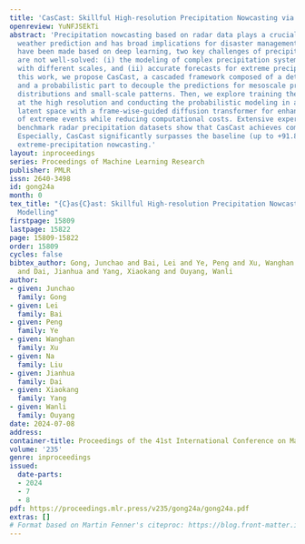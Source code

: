 ```yaml
---
title: 'CasCast: Skillful High-resolution Precipitation Nowcasting via Cascaded Modelling'
openreview: YuNFJSEkTi
abstract: 'Precipitation nowcasting based on radar data plays a crucial role in extreme
  weather prediction and has broad implications for disaster management. Despite progresses
  have been made based on deep learning, two key challenges of precipitation nowcasting
  are not well-solved: (i) the modeling of complex precipitation system evolutions
  with different scales, and (ii) accurate forecasts for extreme precipitation. In
  this work, we propose CasCast, a cascaded framework composed of a deterministic
  and a probabilistic part to decouple the predictions for mesoscale precipitation
  distributions and small-scale patterns. Then, we explore training the cascaded framework
  at the high resolution and conducting the probabilistic modeling in a low dimensional
  latent space with a frame-wise-guided diffusion transformer for enhancing the optimization
  of extreme events while reducing computational costs. Extensive experiments on three
  benchmark radar precipitation datasets show that CasCast achieves competitive performance.
  Especially, CasCast significantly surpasses the baseline (up to +91.8%) for regional
  extreme-precipitation nowcasting.'
layout: inproceedings
series: Proceedings of Machine Learning Research
publisher: PMLR
issn: 2640-3498
id: gong24a
month: 0
tex_title: "{C}as{C}ast: Skillful High-resolution Precipitation Nowcasting via Cascaded
  Modelling"
firstpage: 15809
lastpage: 15822
page: 15809-15822
order: 15809
cycles: false
bibtex_author: Gong, Junchao and Bai, Lei and Ye, Peng and Xu, Wanghan and Liu, Na
  and Dai, Jianhua and Yang, Xiaokang and Ouyang, Wanli
author:
- given: Junchao
  family: Gong
- given: Lei
  family: Bai
- given: Peng
  family: Ye
- given: Wanghan
  family: Xu
- given: Na
  family: Liu
- given: Jianhua
  family: Dai
- given: Xiaokang
  family: Yang
- given: Wanli
  family: Ouyang
date: 2024-07-08
address:
container-title: Proceedings of the 41st International Conference on Machine Learning
volume: '235'
genre: inproceedings
issued:
  date-parts:
  - 2024
  - 7
  - 8
pdf: https://proceedings.mlr.press/v235/gong24a/gong24a.pdf
extras: []
# Format based on Martin Fenner's citeproc: https://blog.front-matter.io/posts/citeproc-yaml-for-bibliographies/
---
```

